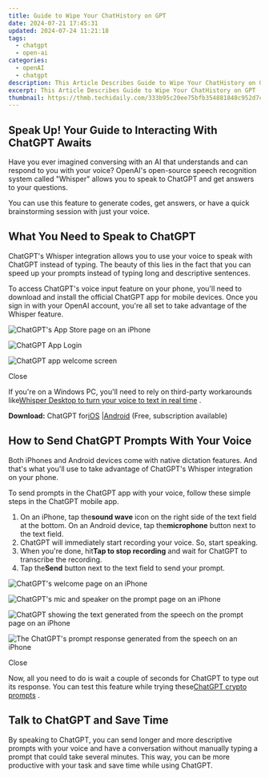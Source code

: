 ```yaml
---
title: Guide to Wipe Your ChatHistory on GPT
date: 2024-07-21 17:45:31
updated: 2024-07-24 11:21:18
tags:
  - chatgpt
  - open-ai
categories:
  - openAI
  - chatgpt
description: This Article Describes Guide to Wipe Your ChatHistory on GPT
excerpt: This Article Describes Guide to Wipe Your ChatHistory on GPT
thumbnail: https://thmb.techidaily.com/333b95c20ee75bfb354881848c952d7c6576f1601ed8967bdbaf6f2fda50fa89.jpg
---
```


## Speak Up! Your Guide to Interacting With ChatGPT Awaits

 Have you ever imagined conversing with an AI that understands and can respond to you with your voice? OpenAI's open-source speech recognition system called "Whisper" allows you to speak to ChatGPT and get answers to your questions.

 You can use this feature to generate codes, get answers, or have a quick brainstorming session with just your voice.

## What You Need to Speak to ChatGPT

 ChatGPT's Whisper integration allows you to use your voice to speak with ChatGPT instead of typing. The beauty of this lies in the fact that you can speed up your prompts instead of typing long and descriptive sentences.

 To access ChatGPT's voice input feature on your phone, you'll need to download and install the official ChatGPT app for mobile devices. Once you sign in with your OpenAI account, you're all set to take advantage of the Whisper feature.

![ChatGPT's App Store page on an iPhone](https://static1.makeuseofimages.com/wordpress/wp-content/uploads/2023/08/chatgpt-s-app-store-page-on-an-iphone.jpg)

![ChatGPT App Login](https://static1.makeuseofimages.com/wordpress/wp-content/uploads/2023/05/chatgpt-app-login.jpg)

![ChatGPT app welcome screen](https://static1.makeuseofimages.com/wordpress/wp-content/uploads/2023/05/chatgpt-app-welcome-screen.jpg)

Close

 If you're on a Windows PC, you'll need to rely on third-party workarounds like[Whisper Desktop to turn your voice to text in real time](https://www.makeuseof.com/windows-whisper-desktop-guide/) .

**Download:** ChatGPT for[iOS](http://apps.apple.com/app/openai-chatgpt/id6448311069) |[Android](https://www.anrdoezrs.net/links/7251228/type/dlg/sid/UUmuoUeUpU2029654/https://play.google.com/store/apps/details?id=com.openai.chatgpt&hl=en&gl=US) (Free, subscription available)

## How to Send ChatGPT Prompts With Your Voice

 Both iPhones and Android devices come with native dictation features. And that's what you'll use to take advantage of ChatGPT's Whisper integration on your phone.

 To send prompts in the ChatGPT app with your voice, follow these simple steps in the ChatGPT mobile app.

1. On an iPhone, tap the**sound wave** icon on the right side of the text field at the bottom. On an Android device, tap the**microphone** button next to the text field.
2. ChatGPT will immediately start recording your voice. So, start speaking.
3. When you're done, hit**Tap to stop recording** and wait for ChatGPT to transcribe the recording.
4. Tap the**Send** button next to the text field to send your prompt.

![ChatGPT's welcome page on an iPhone](https://static1.makeuseofimages.com/wordpress/wp-content/uploads/2023/09/img_4309.jpg)

![ChatGPT's mic and speaker on the prompt page on an iPhone](https://static1.makeuseofimages.com/wordpress/wp-content/uploads/2023/09/img_4311.jpg)

![ChatGPT showing the text generated from the speech on the prompt page on an iPhone](https://static1.makeuseofimages.com/wordpress/wp-content/uploads/2023/09/img_4313.jpg)

![The ChatGPT's prompt response generated from the speech on an iPhone](https://static1.makeuseofimages.com/wordpress/wp-content/uploads/2023/09/img_4314.jpg)

Close

 Now, all you need to do is wait a couple of seconds for ChatGPT to type out its response. You can test this feature while trying these[ChatGPT crypto prompts](https://www.makeuseof.com/the-best-chatgpt-crypto-prompts/) .

## Talk to ChatGPT and Save Time

 By speaking to ChatGPT, you can send longer and more descriptive prompts with your voice and have a conversation without manually typing a prompt that could take several minutes. This way, you can be more productive with your task and save time while using ChatGPT.


<ins class="adsbygoogle"
     style="display:block"
     data-ad-format="autorelaxed"
     data-ad-client="ca-pub-7571918770474297"
     data-ad-slot="1223367746"></ins>



<ins class="adsbygoogle"
     style="display:block"
     data-ad-client="ca-pub-7571918770474297"
     data-ad-slot="8358498916"
     data-ad-format="auto"
     data-full-width-responsive="true"></ins>
